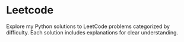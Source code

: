 # Leetcode
Explore my Python solutions to LeetCode problems categorized by difficulty. Each solution includes explanations for clear understanding.
